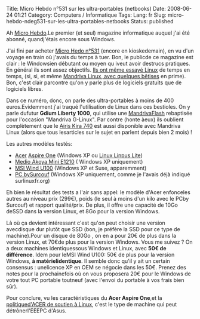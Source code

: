 Title: Micro Hebdo n°531 sur les ultra-portables (netbooks)
Date: 2008-06-24 01:21
Category: Computers / Informatique
Tags:
Lang: fr
Slug: micro-hebdo-ndeg531-sur-les-ultra-portables-netbooks
Status: published

Ah [Micro Hebdo](\%22http://www.01net.com/microhebdo\%22).Le premier (et seul) magazine informatique auquel j'ai été abonné, quandj'étais encore sous Windows.

J'ai fini par acheter [Micro Hedo n°531](\%22http://www.01net.com/Pdf_MH/som_MH.pdf\%22) (encore en kioskedemain), en vu d'un voyage en train où j'avais du temps à tuer. Bon, le publicde ce magazine est clair : le Windowsien débutant ou moyen qu iveut avoir destrucs pratiques. En général ils sont assez objectifs. [Ils ont même essayé Linux](\%22http://www.01net.com/editorial/382537/et-si-l-on-en-finissait-avec-windows-pour-passer-a-linux-./\%22) de temps en temps, (si, si, et même [Mandriva Linux, avec quelques bêtises](\%22http://www.01net.com/editorial/382542/mandriva-spring-one-2008.1-le-challenger/\%22) en prime). Bon, c'est clair parcontre qu'on y parle plus de logiciels gratuits que de logiciels libres.

Dans ce numéro, donc, on parle des ultra-portables à moins de 400 euros.Evidemment j'ai traqué l'utilisation de Linux dans ces bestioles. On y parle dufutur **Gdium Liberty 1000**, qui utilise une [MandrivaFlash](\%22http://store.mandriva.com/product_info.php?cPath=71&products_id=394\%22) rebaptisée pour l'occasion "Mandriva G-Linux". Par contre (honte àeux) ils oublient complètement que le [Airis Kira 740](\%22http://www.numerama.com/magazine/9295-Kira-la-nouvelle-gamme-d-Airis-pour-concurrencer-l-Eee-PC.html\%22) est aussi disponible avec Mandriva Linux (alors que tous lesarticles sur le sujet en parlent depuis bien 2 mois) !

Les autres modèles testés:

-   [Acer](\%22http://www.clubic.com/actualite-142966-aspire-one-details-photos-prix-ultraportable-acer.html\%22) [Aspire One](\%22http://www.clubic.com/actualite-142966-aspire-one-details-photos-prix-ultraportable-acer.html\%22) (Windows XP ou [Linux Linpus Lite](\%22/xampp/modules/cjaycontent/\%22))
-   [Medio Akoya Mini E1210](\%22http://www.generation-nt.com/medion-akoya-mini-e1210-ultra-portable-ordinateur-pc-actualite-93631.html\%22) ( Windows XP uniquement)
-   [MSI Wind U100](\%22http://www.mobifrance.com/news/2008-05-26/id11848/Premi-re-vid-o-du-netbook-MSI-Wind-U100/\%22) (Windows XP et Suse, apparemment)
-   [PC bySurcouf](\%22http://linuxfr.org//2008/05/05/24032.html\%22) (Windows XP uniquement, comme je l'avais déjà indiqué surlinuxfr.org)

Eh bien le résultat des tests a l'air sans appel: le modèle d'Acer enfonceles autres au niveau prix (299€), poids (le seul à moins d'un kilo avec le PCby Surcouf) et rapport qualité/prix. De plus, il offre une capacité de 10Go deSSD dans la version Linux, et 8Go pour la version Windows.

Là où ça devient intéressant c'est qu'on peut choisir une version avecdisque dur plutôt que SSD (bon, je préfère la SSD pour ce type de machine).Pour un disque de 80Go , on en a pour 20€ de plus dans la version Linux, et 70€de plus pour la version Windows. Vous me suivez ? On a deux machines identiquessous Windows et Linux, avec **50€ de différence**. Idem pour leMSI Wind U100: 50€ de plus pour la version Windows, **à matérielidentique**. Il semble donc qu'il y ait un certain consensus : unelicence XP en OEM se négocie dans les 50€. Prenez des notes pour la prochainefois où on vous proposera 20€ pour le Windows de votre tout PC portable toutneuf (avec l'envoi du portable à vos frais bien sûr).

Pour conclure, vu les caractéristiques du **Acer Aspire One**,et la [politiqued'ACER de soutien à Linux](\%22http://www.pcinpact.com/actu/news/43990-acer-linux-portables-offensive.htm\%22), c'est le type de machine qui peut détrônerl'EEEPC d'Asus.
